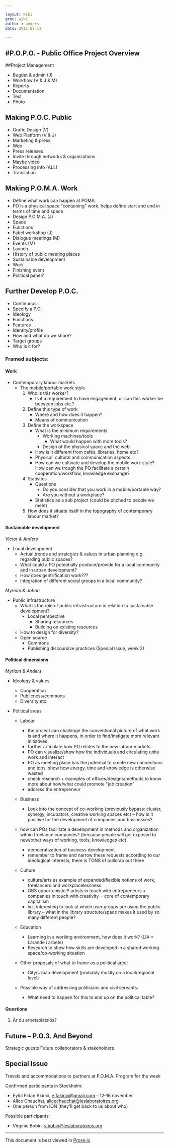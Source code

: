 ```yaml
---

layout: wiki  
grou: wiki  
author : anders  
date: 2012-08-13  

---
```


#P.O.P.O. - Public Office Project Overview
-----  

##Project Management

* Bugdet & admin (J)
* Workflow (V & J & M)
* Reports
* Documentation
* Text
* Photo

## Making P.O.C. Public

* Grafic Design (V)
* Web Platform (V & J)
* Marketing & press
* Web
* Press releases
* Invite through networks & organizations
* Maybe video
* Processing info (ALL)
* Translation

## Making P.O.M.A. Work

* Define what work can happen at POMA. 
* PO is a physical space "containing" work, helps define start and end in terms of time and space
* Design P.O.M.A. (J)
* Space
* Functions
* Fabel workshop (J)
* Dialogue meetings (M)
* Events (M)
* Launch
* History of public meeting places
* Sustainable development
* Work
* Finishing event
* Political panel?

## Further Develop P.O.C.

* Continuous:
* Specify a P.O.
* Ideology
* Functions
* Features
* Identity/profile
* How and what do we share?
* Target groups
* Who is it for?

### Framed subjects:

#### Work

* Contemporary labour markets
	* The mobile/portable work style
		1. Who is this worker?
			* Is it a requirement to have engagement, or can this worker be between jobs etc.?
		2. Define this type of work
			* Where and how does it happen?
			* Means of communication
		3. Define the workspace
			* What is the minimum requirements
				* Working machines/tools
					* What would happen with more tools?
				* Design of the physical space and the web
			* How is it different from cafés, libraries, home etc?
			* Physical, cultural and communication aspects
			* How can we cultivate and develop the mobile work style? How can we trough the PO facilitate a certain cooperation/workflow, knowledge exchange?
		4. Statistics
			* Questions
				* Do you consider that you work in a mobile/portable way?
				* Are you without a workplace?
			* Statistics as a sub project (could be pitched to people we meet)
		5. How does it situate itself in the topography of contemporary labour market?

#### Sustainable development

*Victor & Anders*

* Local development
	* Actual trends and strategies & values in urban planning e.g. regarding public spaces?
	* What could a PO potentially produce/provide for a local community and in urban development?
	* How does gentrification work???
	* integration of different social groups in a local community?

*Myriam & Johan*

* Public infrastructure
	* What is the role of public infrastructure in relation to sustainable development?
		* Local perspective
			* Sharing resources
			* Building on existing resources
	* How to design for diversity?
	* Open source
		* Commons
		* Publishing discoursive practices (Special Issue, week 3)

#### Political dimensions
*Myriam & Anders*

* Ideology & values
	* Cooperation
	* Publicness/commons
	* Diversity etc.
    
* Political areas
	* Labour
    	* the project can challenge the conventional picture of what work is and where it happens, in order to find/instigate more relevant initiatives
		* further articulate how PO relates to the new labour markets
		* PO can visualize/show how the individuals and circulating units work and interact
		* PO as meeting place has the potential to create new connections and jobs, show how energy, time and knowledge is otherwise wasted 
		* check research + examples of offices/designs/methods to know more about how/what could promote "job creation"
		* address the entrepreneur
        
	* Business
    	* Look into the concept of co-working (previously bypass: cluster, synergy, incubators, creative working spaces
 etc) – how is it positive for the development of companies and businesses? 
	* how can POs facilitate a development in methods and organization within freelance companies? (because people will get exposed to new/other ways of working, tools, knowledges etc)
		* democratization of business development
		* remember to frame and narrow these requests according to our ideological interests, there is TONS of bullcrap out there
        
	* Culture
    	* culture/arts as example of expanded/flexible notions of work, freelancers and workplacelessness
		* OBS opportunistic!!! artists in touch with entrepreneurs + companies in touch with creativity = core of contemporary capitalism
		* is it interesting to look at which user groups are using the public library – what in the library structure/space makes it used by so many different people?
        
	* Education
		* Learning in a working environment, how does it work? (LIA = Lärande i arbete) 
		* Research to show how skills are developed in a shared working space/co-working situation
        
	* Other proposals of what to frame as a political area:
		* City/Urban development (probably mostly on a local/regional level)

	* Possible way of addressing politicians and civil servants:
		* What need to happen for this to end up on the political table?

#### Questions
1. Är du arbetsplatslös?

## Future – P.O.3. And Beyond

Strategic guests
Future collaborators & stakeholders

## Special Issue
Travels and accommodations to partners at P.O.M.A.
Program for the week

Confirmed participants in Stockholm:

* Eylül Fidan Akinci, <e.fakinci@gmail.com> – 12-16 november  
* Alice Chauchat, <alicechauchat@leslaboratoires.org>
* One person from ION (they'll get back to us about who)  

Possible participants:  

* Virginie Bobin. <v.bobin@leslaboratoires.org>  

------
This document is best viewed in [Prose.io](http://prose.io/#dilettant/thepublicoffice/blob/master/wiki/postit-session-draft.md)  